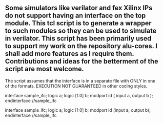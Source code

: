 Some simulators like verilator and fex Xilinx IPs do not support having an interface on the top module. This tcl script is to generate a wrapper to such modules so they can be used to simulate in verilator.
This script has been primarily used to support my work on the repository alu-cores. I shall add more features as I require them. Contributions and ideas for the betterment of the script are most welcome.
---------------------------
The script assumes that the interface is in a separate file with ONLY in one of the formats. EXECUTION NOT GUARANTEED in other coding styles.

interface sample_ifc;
    logic a;
    logic [1:0] b;
    modport id (
        input a,
        output b
    );
endinterface //sample_ifc

interface sample_ifc;
    logic a;
    logic [1:0] b;
    modport id (input a, output b);
endinterface //sample_ifc